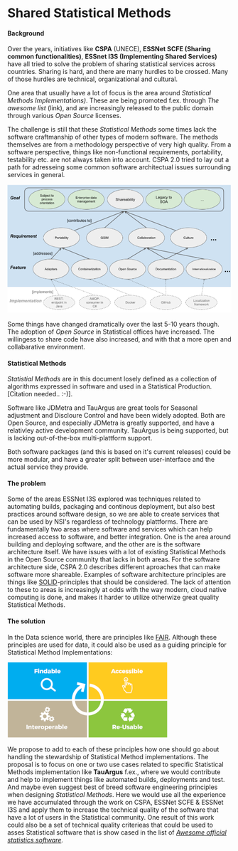 # Shared Statistical Methods

#### Background

Over the years, initiatives like __CSPA__ (UNECE), __ESSNet SCFE (Sharing common functionalities)__, __ESSnet I3S (Implementing Shared Services)__ have all tried to solve the problem of sharing statistical services across countries. Sharing is hard, and there are many hurdles to be crossed. Many of those hurdles are technical, organizational and cultural. 

One area that usually have a lot of focus is the area around _Statistical Methods Implementations)_. These are being promoted f.ex. through _The awesome list_ (link), and are increasingly released to the public domain through various _Open Source_ licenses. 

The challenge is still that these _Statistical Methods_ some times lack the software craftmanship of other types of modern software. The methods themselves are from a methodology perspective of very high quality.  From a software perspective, things like non-functional requirements, portability, testability etc. are not always taken into account. CSPA 2.0 tried to lay out a path for adresseing some common software architectual issues surrounding services in general. 

![CSPA 2.0](cspa.png)

Some things have changed dramatically over the last 5-10 years though. The adoption of _Open Source_ in Statistical offices have increased. The willingess to share code have also increased, and with that a more open and collabarative environment. 

#### Statistical Methods

_Statistial Methods_ are in this document losely defined as a collection of algorithms expressed in software and used in a Statistical Production. [Citation needed.. :-)].

Software like JDMetra and TauArgus are great tools for Seasonal adjustment and Discloure Control and have been widely adopted. Both are Open Source, and especially JDMetra is greatly supported, and have a relativley active development community. TauArgus is being supported, but is lacking out-of-the-box multi-plattform support. 

Both software packages (and this is based on it's current releases) could be more modular, and have a greater split between user-interface and the actual service they provide. 

#### The problem

Some of the areas ESSNet I3S explored was techniques related to automating builds, packaging and continous deployment, but also best practices around software design, so we are able to create services that can be used by NSI's regardless of technology plattforms. There are fundamentally two areas where software and services which can help increased access to software, and better integration. One is the area around building and deploying software, and the other are is the software architecture itself. We have issues with a lot of existing Statistical Methods in the Open Source community that lacks in both areas. For the software architecture side, CSPA 2.0 describes different aproaches that can make software more shareable. Examples of software architecture principles are things like [SOLID](https://en.wikipedia.org/wiki/SOLID)-principles that should be considered. The lack of attention to these to areas is increasingly at odds with the way modern, cloud native computing is done, and makes it harder to utilize otherwize great quality Statistical Methods.  

#### The solution

In the Data science world, there are principles like [FAIR](https://en.wikipedia.org/wiki/FAIR_data). Although these principles are used for data, it could also be used as a guiding principle for Statistical Method Implementations:

![FAIR](fair.png)

We propose to add to each of these principles how one should go about handling the stewardship of Statistical Method implementations. The proposal is to focus on one or two use cases related to specific Statistical Methods implementation like __TauArgus__ f.ex., where we would contribute and help to implement things like automated builds, deployments and test. And maybe even suggest best of breed software engineering principles when designing _Statistical Methods_. Here we would use all the experience we have accumulated through the work on CSPA, ESSNet SCFE & ESSNet I3S and apply them to increase the technical quality of the software that have a lot of users in the Statistical community. One result of this work could also be a set of technical quality criterieas that could be used to asses Statistical software that is show cased in the list of [_Awesome official statistics software_](https://github.com/SNStatComp/awesome-official-statistics-software).